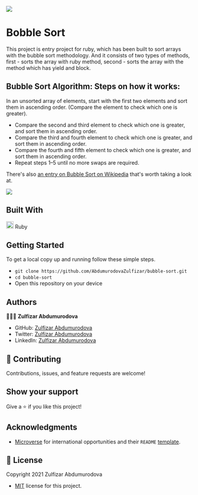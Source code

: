 ![](https://img.shields.io/badge/Microverse-blueviolet)

# Bobble Sort

This project is entry project for ruby, which has been built to sort arrays with the bubble sort methodology. And it consists of two types of methods, first - sorts the array with ruby method, second - sorts the array with the method which has yield and block.

## Bubble Sort Algorithm: Steps on how it works:
In an unsorted array of elements, start with the first two elements and sort them in ascending order. (Compare the element to check which one is greater).

- Compare the second and third element to check which one is greater, and sort them in ascending order.
- Compare the third and fourth element to check which one is greater, and sort them in ascending order.
- Compare the fourth and fifth element to check which one is greater, and sort them in ascending order.
- Repeat steps 1–5 until no more swaps are required.

There's also [an entry on Bubble Sort on Wikipedia](http://en.wikipedia.org/wiki/Bubble_sort) that's worth taking a look at.

<img src="http://upload.wikimedia.org/wikipedia/commons/c/c8/Bubble-sort-example-300px.gif" class="lesson-content__small-image" markdown="1">

## Built With

<code><img height="20" src="https://www.ruby-lang.org/images/header-ruby-logo.png"></code> Ruby


## Getting Started

To get a local copy up and running follow these simple steps.

- `git clone https://github.com/AbdumurodovaZulfizar/bubble-sort.git`
- `cd bubble-sort`
- Open this repository on your device

## Authors

👩🏻‍💼 **Zulfizar Abdumurodova**

- GitHub: [Zulfizar Abdumurodova](https://github.com/AbdumurodovaZulfizar)
- Twitter: [Zulfizar Abdumurodova](https://twitter.com/Zulfiza70357085)
- LinkedIn: [Zulfizar Abdumurodova](https://www.linkedin.com/in/zulfizar-abdumurodova-a61527206/)

## 🤝 Contributing

Contributions, issues, and feature requests are welcome!

## Show your support

Give a ⭐️ if you like this project!

## Acknowledgments

- [Microverse](https://www.microverse.org/) for international opportunities and their `README` [template](https://github.com/microverseinc/readme-template).

## 📝 License

Copyright 2021 Zulfizar Abdumurodova
- [MIT](https://github.com/AbdumurodovaZulfizar/bubble-sort/blob/main/LICENSE.md) license for this project.
